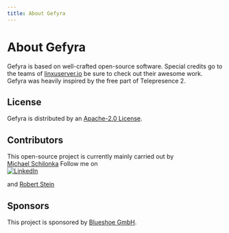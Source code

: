 ```yaml
---
title: About Gefyra
---
```


# About Gefyra
Gefyra is based on well-crafted open-source software. Special credits go to the teams of 
[linxuserver.io](https://www.linuxserver.io/)
be sure to check out their awesome work.  
Gefyra was heavily inspired by the free part of Telepresence 2.

## License
Gefyra is distributed by an [Apache-2.0 License](https://github.com/gefyrahq/gefyra/tree/main/LICENSE).

## Contributors
This open-source project is currently mainly carried out by  
[Michael Schilonka](https://github.com/Schille)
Follow me on  
[![LinkedIn](https://img.shields.io/badge/LinkedIn-0077B5?style=for-the-badge&logo=linkedin&logoColor=white)](https://www.linkedin.com/in/michael-schilonka)

and [Robert Stein](https://github.com/Schille)


## Sponsors
This project is sponsored by [Blueshoe GmbH](https://blueshoe.io).
